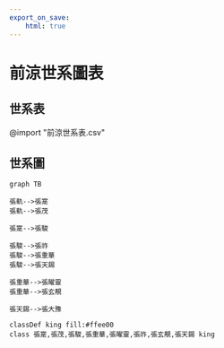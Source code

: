 ```yaml
---
export_on_save:
    html: true
---
```


# 前涼世系圖表

## 世系表

@import "前涼世系表.csv"

## 世系圖

```mermaid
graph TB

張軌-->張寔
張軌-->張茂

張寔-->張駿

張駿-->張祚
張駿-->張重華
張駿-->張天錫

張重華-->張曜靈
張重華-->張玄靚

張天錫-->張大豫

classDef king fill:#ffee00
class 張寔,張茂,張駿,張重華,張曜靈,張祚,張玄靚,張天錫 king
```